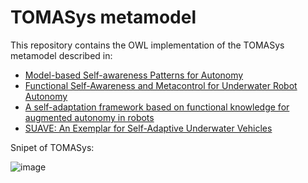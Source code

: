 # TOMASys metamodel
This repository contains the OWL implementation of the TOMASys metamodel described in:
- [Model-based Self-awareness Patterns for Autonomy](https://oa.upm.es/23178/1/CARLOS_HERNANDEZ_CORBATO.pdf)
- [Functional Self-Awareness and Metacontrol for Underwater Robot Autonomy](https://www.mdpi.com/1424-8220/21/4/1210)
- [A self-adaptation framework based on functional knowledge for augmented autonomy in robots](https://content-iospress-com.tudelft.idm.oclc.org/articles/integrated-computer-aided-engineering/ica565)
- [SUAVE: An Exemplar for Self-Adaptive Underwater Vehicles](https://ieeexplore-ieee-org.tudelft.idm.oclc.org/abstract/document/10173938)

Snipet of TOMASys:

![image](https://github.com/meta-control/mc_mdl_tomasys/assets/20564040/70033317-3983-46ef-a845-c1efae91ae78)
